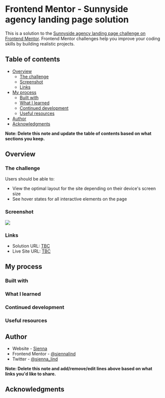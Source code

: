 # Frontend Mentor - Sunnyside agency landing page solution

This is a solution to the [Sunnyside agency landing page challenge on Frontend Mentor](https://www.frontendmentor.io/challenges/sunnyside-agency-landing-page-7yVs3B6ef). Frontend Mentor challenges help you improve your coding skills by building realistic projects.

## Table of contents

- [Overview](#overview)
  - [The challenge](#the-challenge)
  - [Screenshot](#screenshot)
  - [Links](#links)
- [My process](#my-process)
  - [Built with](#built-with)
  - [What I learned](#what-i-learned)
  - [Continued development](#continued-development)
  - [Useful resources](#useful-resources)
- [Author](#author)
- [Acknowledgments](#acknowledgments)

**Note: Delete this note and update the table of contents based on what sections you keep.**

## Overview

### The challenge

Users should be able to:

- View the optimal layout for the site depending on their device's screen size
- See hover states for all interactive elements on the page

### Screenshot

![](./screenshot.jpg)

### Links

- Solution URL: [TBC]()
- Live Site URL: [TBC]()

## My process

### Built with


### What I learned


### Continued development


### Useful resources

## Author

- Website - [Sienna](https://siennalind.github.io)
- Frontend Mentor - [@siennalind](https://www.frontendmentor.io/profile/siennalind)
- Twitter - [@sienna_lind](https://www.twitter.com/sienna_lind)

**Note: Delete this note and add/remove/edit lines above based on what links you'd like to share.**

## Acknowledgments
